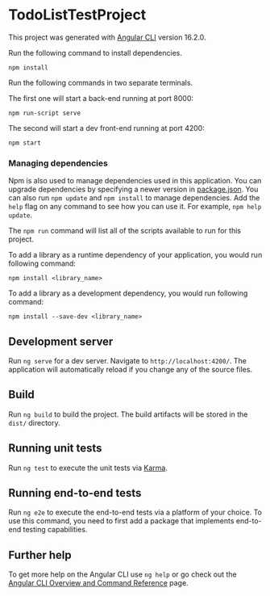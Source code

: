 # TodoListTestProject

This project was generated with [Angular CLI](https://github.com/angular/angular-cli) version 16.2.0.


Run the following command to install dependencies.

    npm install


Run the following commands in two separate terminals.

The first one will start a back-end running at port 8000:

    npm run-script serve

The second will start a dev front-end running at port 4200:

    npm start


### Managing dependencies
Npm is also used to manage dependencies used in this application. You can upgrade dependencies by
specifying a newer version in [package.json](package.json). You can also run `npm update` and `npm install` to manage dependencies.
Add the `help` flag on any command to see how you can use it. For example, `npm help update`.

The `npm run` command will list all of the scripts available to run for this project.

To add a library as a runtime dependency of your application, you would run following command:

    npm install <library_name>

To add a library as a development dependency, you would run following command:

    npm install --save-dev <library_name>


## Development server

Run `ng serve` for a dev server. Navigate to `http://localhost:4200/`. The application will automatically reload if you change any of the source files.

## Build

Run `ng build` to build the project. The build artifacts will be stored in the `dist/` directory.

## Running unit tests

Run `ng test` to execute the unit tests via [Karma](https://karma-runner.github.io).

## Running end-to-end tests

Run `ng e2e` to execute the end-to-end tests via a platform of your choice. To use this command, you need to first add a package that implements end-to-end testing capabilities.

## Further help

To get more help on the Angular CLI use `ng help` or go check out the [Angular CLI Overview and Command Reference](https://angular.io/cli) page.
